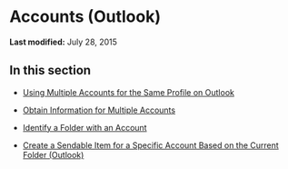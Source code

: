 
# Accounts (Outlook)

 **Last modified:** July 28, 2015


## In this section


-  [Using Multiple Accounts for the Same Profile on Outlook](9e06e076-d62a-37c8-4502-709da5a0b104.md)
    
-  [Obtain Information for Multiple Accounts](af587ee2-429a-252f-ecb6-2f058b9a37a8.md)
    
-  [Identify a Folder with an Account](64dfbe81-933a-0929-e18c-a927156e50d4.md)
    
-  [Create a Sendable Item for a Specific Account Based on the Current Folder (Outlook)](758e2e9c-3633-2e77-b9e0-14bb8078cf0b.md)
    
